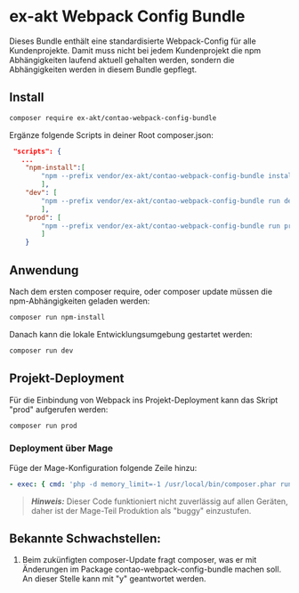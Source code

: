 # ex-akt Webpack Config Bundle

Dieses Bundle enthält eine standardisierte Webpack-Config für alle Kundenprojekte.
Damit muss nicht bei jedem Kundenprojekt die npm Abhängigkeiten laufend aktuell gehalten werden, sondern die Abhängigkeiten werden in diesem Bundle gepflegt.

## Install
```bash
composer require ex-akt/contao-webpack-config-bundle
```

Ergänze folgende Scripts in deiner Root composer.json:
```json
 "scripts": {
   ...
    "npm-install":[
        "npm --prefix vendor/ex-akt/contao-webpack-config-bundle install"
        ],
    "dev": [
        "npm --prefix vendor/ex-akt/contao-webpack-config-bundle run dev"
        ],
    "prod": [
        "npm --prefix vendor/ex-akt/contao-webpack-config-bundle run prod"
        ]
    }
````

## Anwendung
Nach dem ersten composer require, oder composer update müssen die npm-Abhängigkeiten geladen werden:
```bash
composer run npm-install
```

Danach kann die lokale Entwicklungsumgebung gestartet werden:
```bash
composer run dev
```

## Projekt-Deployment
Für die Einbindung von Webpack ins Projekt-Deployment kann das Skript "prod" aufgerufen werden:
```bash
composer run prod
```

### Deployment über Mage
Füge der Mage-Konfiguration folgende Zeile hinzu:
```yml
- exec: { cmd: 'php -d memory_limit=-1 /usr/local/bin/composer.phar run prod', desc: 'Running Symfony Encore' }
```

> **_Hinweis:_** Dieser Code funktioniert nicht zuverlässig auf allen Geräten, daher ist der Mage-Teil Produktion als "buggy" einzustufen.


## Bekannte Schwachstellen:
1. Beim zukünfigten composer-Update fragt composer, was er mit Änderungen im Package contao-webpack-config-bundle machen soll. An dieser Stelle kann mit "y" geantwortet werden.